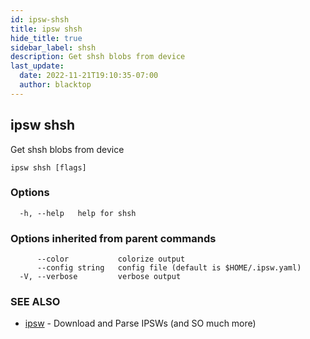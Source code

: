 ```yaml
---
id: ipsw-shsh
title: ipsw shsh
hide_title: true
sidebar_label: shsh
description: Get shsh blobs from device
last_update:
  date: 2022-11-21T19:10:35-07:00
  author: blacktop
---
```

## ipsw shsh

Get shsh blobs from device

```
ipsw shsh [flags]
```

### Options

```
  -h, --help   help for shsh
```

### Options inherited from parent commands

```
      --color           colorize output
      --config string   config file (default is $HOME/.ipsw.yaml)
  -V, --verbose         verbose output
```

### SEE ALSO

* [ipsw](/docs/cli/shsh/ipsw)	 - Download and Parse IPSWs (and SO much more)

